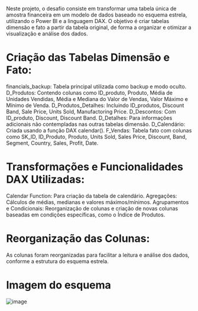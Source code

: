 Neste projeto, o desafio consiste em transformar uma tabela única de amostra financeira em um modelo de dados baseado no esquema estrela, utilizando o Power BI e a linguagem DAX. O objetivo é criar tabelas dimensão e fato a partir da tabela original, de forma a organizar e otimizar a visualização e análise dos dados.

# Criação das Tabelas Dimensão e Fato:

financials_backup: Tabela principal utilizada como backup e modo oculto.
D_Produtos: Contendo colunas como ID_produto, Produto, Média de Unidades Vendidas, Média e Mediana do Valor de Vendas, Valor Máximo e Mínimo de Venda.
D_Produtos_Detalhes: Incluindo ID_produtos, Discount Band, Sale Price, Units Sold, Manufactoring Price.
D_Descontos: Com ID_produto, Discount, Discount Band.
D_Detalhes: Para informações adicionais não contempladas nas outras tabelas dimensão.
D_Calendário: Criada usando a função DAX calendar().
F_Vendas: Tabela fato com colunas como SK_ID, ID_Produto, Produto, Units Sold, Sales Price, Discount, Band, Segment, Country, Sales, Profit, Date.

# Transformações e Funcionalidades DAX Utilizadas:

Calendar Function: Para criação da tabela de calendário.
Agregações: Cálculos de médias, medianas e valores máximos/mínimos.
Agrupamentos e Condicionais: Reorganização de colunas e criação de novas colunas baseadas em condições específicas, como o Índice de Produtos.

# Reorganização das Colunas:

As colunas foram reorganizadas para facilitar a leitura e análise dos dados, conforme a estrutura do esquema estrela.

# Imagem do esquema

![image](https://github.com/user-attachments/assets/0e8407d5-af92-436e-a863-fc7eef20ce08)
